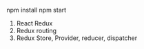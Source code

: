 npm install
npm start

1. React Redux
2. Redux routing
3. Redux Store, Provider, reducer, dispatcher